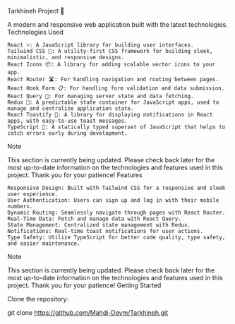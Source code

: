 Tarkhineh Project 🌱

A modern and responsive web application built with the latest technologies.
Technologies Used

    React ⚛️: A JavaScript library for building user interfaces.
    Tailwind CSS 🌈: A utility-first CSS framework for building sleek, minimalistic, and responsive designs.
    React Icons 📦: A library for adding scalable vector icons to your app.
    React Router 🛣️: For handling navigation and routing between pages.
    React Hook Form 📋: For handling form validation and data submission.
    React Query 🔄: For managing server state and data fetching.
    Redux 🔄: A predictable state container for JavaScript apps, used to manage and centralize application state.
    React Toastify 🔔: A library for displaying notifications in React apps, with easy-to-use toast messages.
    TypeScript 📝: A statically typed superset of JavaScript that helps to catch errors early during development.

Note

This section is currently being updated. Please check back later for the most up-to-date information on the technologies and features used in this project. Thank you for your patience!
Features

    Responsive Design: Built with Tailwind CSS for a responsive and sleek user experience.
    User Authentication: Users can sign up and log in with their mobile numbers.
    Dynamic Routing: Seamlessly navigate through pages with React Router.
    Real-Time Data: Fetch and manage data with React Query.
    State Management: Centralized state management with Redux.
    Notifications: Real-time toast notifications for user actions.
    Type Safety: Utilize TypeScript for better code quality, type safety, and easier maintenance.

Note

This section is currently being updated. Please check back later for the most up-to-date information on the technologies and features used in this project. Thank you for your patience!
Getting Started

Clone the repository:

git clone https://github.com/Mahdi-Devm/Tarkhineh.git

